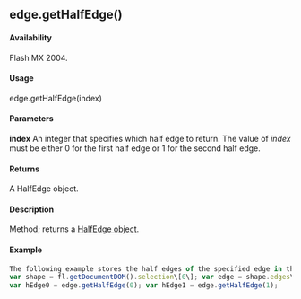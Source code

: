 ## edge.getHalfEdge()

#### Availability

Flash MX 2004.

#### Usage

edge.getHalfEdge(index)

#### Parameters

**index** An integer that specifies which half edge to return. The value of *index* must be either 0 for the first half edge or 1 for the second half edge.

#### Returns

A HalfEdge object.

#### Description

Method; returns a [HalfEdge object](#_bookmark644).

#### Example

```javascript
The following example stores the half edges of the specified edge in the hEdge0 and hEdge1 variables:
var shape = fl.getDocumentDOM().selection\[0\]; var edge = shape.edges\[0\];
var hEdge0 = edge.getHalfEdge(0); var hEdge1 = edge.getHalfEdge(1);

```